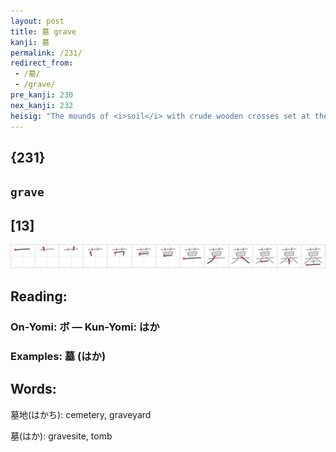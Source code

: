 ```yaml
---
layout: post
title: 墓 grave
kanji: 墓
permalink: /231/
redirect_from:
 - /墓/
 - /grave/
pre_kanji: 230
nex_kanji: 232
heisig: "The mounds of <i>soil</i> with crude wooden crosses set at their head suggests those boot-hill <b>graves</b> we all know from cowboy lore. The only odd thing about this kanji is that the <i>soil</i> comes UNDER the <i>graveyard</i>, rather than to its left, where we might expect. Just think of the bodies as "lying under boot-hill" if you have any trouble. By the way, this is not the first time, nor will it be the last, that we learn a kanji whose key word is the same, or almost the same, as a primitive element based on it, but whose shape differs somewhat. There is no cause to worry. By using the primitive in a variety of other characters, as we have done here, the confusion will be averted as a matter of course. In most cases, as here, the primitive element is taken from a part of the fuller kanji."
---
```


## {231}

## `grave`

## [13]

<div class="stroke"><img src="../images/E5A293.png" /></div>

## Reading:

### On-Yomi: ボ &mdash; Kun-Yomi: はか

### Examples: 墓 (はか)

## Words:

墓地(はかち): cemetery, graveyard

墓(はか): gravesite, tomb
